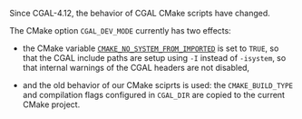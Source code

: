 Since CGAL-4.12, the behavior of CGAL CMake scripts have changed.

The CMake option `CGAL_DEV_MODE` currently has two effects:

 - the CMake variable [`CMAKE_NO_SYSTEM_FROM_IMPORTED`] is set to `TRUE`, so that the CGAL include paths are setup using `-I` instead of `-isystem`, so that internal warnings of the CGAL headers are not disabled,

 - and the old behavior of our CMake sciprts is used: the `CMAKE_BUILD_TYPE` and compilation flags
   configured in `CGAL_DIR` are copied to the current CMake project.

[`CMAKE_NO_SYSTEM_FROM_IMPORTED`]: https://cmake.org/cmake/help/v3.10/variable/CMAKE_NO_SYSTEM_FROM_IMPORTED.html
